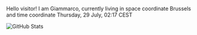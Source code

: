 Hello visitor! I am Giammarco, currently living in space coordinate Brussels and time coordinate Thursday, 29 July, 02:17 CEST

![GitHub Stats](https://github-readme-stats.vercel.app/api?username=grcasanova)
